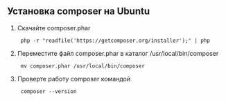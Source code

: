 ## Установка composer на Ubuntu

1. Скачайте composer.phar

        php -r "readfile('https://getcomposer.org/installer');" | php

2. Переместите файл composer.phar в каталог /usr/local/bin/composer 

        mv composer.phar /usr/local/bin/composer
    
3. Проверте работу composer командой

        composer --version